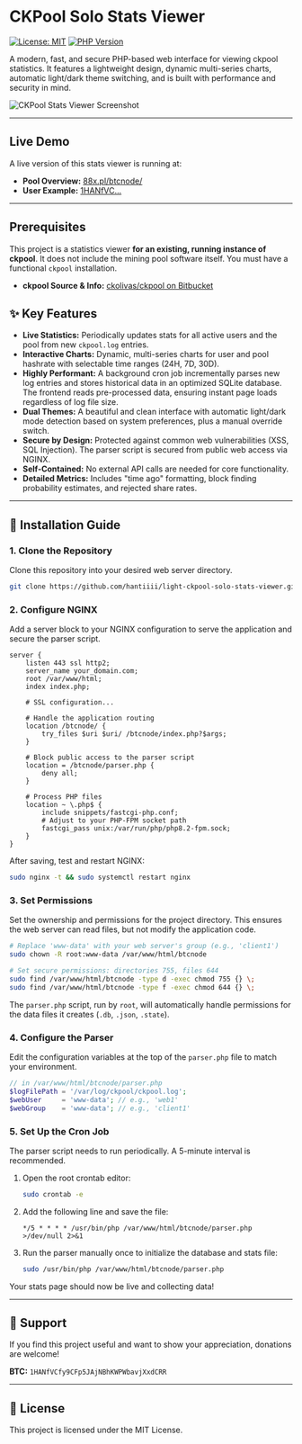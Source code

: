# CKPool Solo Stats Viewer

[![License: MIT](https://img.shields.io/badge/License-MIT-yellow.svg)](https://opensource.org/licenses/MIT)
[![PHP Version](https://img.shields.io/badge/php-8.0%2B-blue.svg)](https://www.php.net/)

A modern, fast, and secure PHP-based web interface for viewing ckpool statistics. It features a lightweight design, dynamic multi-series charts, automatic light/dark theme switching, and is built with performance and security in mind.

![CKPool Stats Viewer Screenshot](https://i.imgur.com/f8VzaNc.png)

---

## Live Demo

A live version of this stats viewer is running at:

* **Pool Overview:** [88x.pl/btcnode/](https://88x.pl/btcnode/)
* **User Example:** [1HANfVC...](https://88x.pl/btcnode/?btc_address=1HANfVCfy9CFp5JAjNBhKWPWbavjXxdCRR)

---

## Prerequisites

This project is a statistics viewer **for an existing, running instance of ckpool**. It does not include the mining pool software itself. You must have a functional `ckpool` installation.

* **ckpool Source & Info:** [ckolivas/ckpool on Bitbucket](https://bitbucket.org/ckolivas/ckpool-solo/src/solobtc/)

## ✨ Key Features

* **Live Statistics:** Periodically updates stats for all active users and the pool from new `ckpool.log` entries.
* **Interactive Charts:** Dynamic, multi-series charts for user and pool hashrate with selectable time ranges (24H, 7D, 30D).
* **Highly Performant:** A background cron job incrementally parses new log entries and stores historical data in an optimized SQLite database. The frontend reads pre-processed data, ensuring instant page loads regardless of log file size.
* **Dual Themes:** A beautiful and clean interface with automatic light/dark mode detection based on system preferences, plus a manual override switch.
* **Secure by Design:** Protected against common web vulnerabilities (XSS, SQL Injection). The parser script is secured from public web access via NGINX.
* **Self-Contained:** No external API calls are needed for core functionality.
* **Detailed Metrics:** Includes "time ago" formatting, block finding probability estimates, and rejected share rates.

---

## 🚀 Installation Guide

### 1. Clone the Repository

Clone this repository into your desired web server directory.

```bash
git clone https://github.com/hantiiii/light-ckpool-solo-stats-viewer.git /var/www/html/btcnode
```

### 2. Configure NGINX

Add a server block to your NGINX configuration to serve the application and secure the parser script.

```nginx
server {
    listen 443 ssl http2;
    server_name your_domain.com;
    root /var/www/html;
    index index.php;

    # SSL configuration...

    # Handle the application routing
    location /btcnode/ {
        try_files $uri $uri/ /btcnode/index.php?$args;
    }

    # Block public access to the parser script
    location = /btcnode/parser.php {
        deny all;
    }

    # Process PHP files
    location ~ \.php$ {
        include snippets/fastcgi-php.conf;
        # Adjust to your PHP-FPM socket path
        fastcgi_pass unix:/var/run/php/php8.2-fpm.sock;
    }
}
```

After saving, test and restart NGINX:

```bash
sudo nginx -t && sudo systemctl restart nginx
```

### 3. Set Permissions

Set the ownership and permissions for the project directory. This ensures the web server can read files, but not modify the application code.

```bash
# Replace 'www-data' with your web server's group (e.g., 'client1')
sudo chown -R root:www-data /var/www/html/btcnode

# Set secure permissions: directories 755, files 644
sudo find /var/www/html/btcnode -type d -exec chmod 755 {} \;
sudo find /var/www/html/btcnode -type f -exec chmod 644 {} \;
```

The `parser.php` script, run by `root`, will automatically handle permissions for the data files it creates (`.db`, `.json`, `.state`).

### 4. Configure the Parser

Edit the configuration variables at the top of the `parser.php` file to match your environment.

```php
// in /var/www/html/btcnode/parser.php
$logFilePath = '/var/log/ckpool/ckpool.log'; 
$webUser     = 'www-data'; // e.g., 'web1'
$webGroup    = 'www-data'; // e.g., 'client1'
```

### 5. Set Up the Cron Job

The parser script needs to run periodically. A 5-minute interval is recommended.

1.  Open the root crontab editor:

    ```bash
    sudo crontab -e
    ```

2.  Add the following line and save the file:

    ```cron
    */5 * * * * /usr/bin/php /var/www/html/btcnode/parser.php >/dev/null 2>&1
    ```

3.  Run the parser manually once to initialize the database and stats file:

    ```bash
    sudo /usr/bin/php /var/www/html/btcnode/parser.php
    ```

Your stats page should now be live and collecting data!

---

## 💖 Support

If you find this project useful and want to show your appreciation, donations are welcome!

**BTC:** `1HANfVCfy9CFp5JAjNBhKWPWbavjXxdCRR`

---

## 📄 License

This project is licensed under the MIT License.
